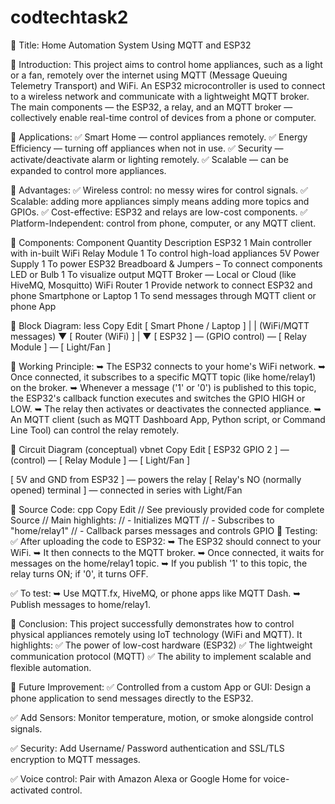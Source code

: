 # codtechtask2
🔹 Title:
Home Automation System Using MQTT and ESP32

🔹 Introduction:
This project aims to control home appliances, such as a light or a fan, remotely over the internet using MQTT (Message Queuing Telemetry Transport) and WiFi. An ESP32 microcontroller is used to connect to a wireless network and communicate with a lightweight MQTT broker.
The main components — the ESP32, a relay, and an MQTT broker — collectively enable real-time control of devices from a phone or computer.

🔹 Applications:
✅ Smart Home — control appliances remotely.
✅ Energy Efficiency — turning off appliances when not in use.
✅ Security — activate/deactivate alarm or lighting remotely.
✅ Scalable — can be expanded to control more appliances.

🔹 Advantages:
✅ Wireless control: no messy wires for control signals.
✅ Scalable: adding more appliances simply means adding more topics and GPIOs.
✅ Cost-effective: ESP32 and relays are low-cost components.
✅ Platform-Independent: control from phone, computer, or any MQTT client.

🔹 Components:
Component	Quantity	Description
ESP32	1	Main controller with in-built WiFi
Relay Module	1	To control high-load appliances
5V Power Supply	1	To power ESP32
Breadboard & Jumpers	–	To connect components
LED or Bulb	1	To visualize output
MQTT Broker	—	Local or Cloud (like HiveMQ, Mosquitto)
WiFi Router	1	Provide network to connect ESP32 and phone
Smartphone or Laptop	1	To send messages through MQTT client or phone App

🔹 Block Diagram:
less
Copy
Edit
[ Smart Phone / Laptop ]
          |
          | (WiFi/MQTT messages)
          ▼
[ Router (WiFi) ]
          |
          ▼
[ ESP32 ] — (GPIO control) — [ Relay Module ] — [ Light/Fan ]

🔹 Working Principle:
➥ The ESP32 connects to your home's WiFi network.
➥ Once connected, it subscribes to a specific MQTT topic (like home/relay1) on the broker.
➥ Whenever a message ('1' or '0') is published to this topic, the ESP32's callback function executes and switches the GPIO HIGH or LOW.
➥ The relay then activates or deactivates the connected appliance.
➥ An MQTT client (such as MQTT Dashboard App, Python script, or Command Line Tool) can control the relay remotely.

🔹 Circuit Diagram (conceptual)
vbnet
Copy
Edit
[ ESP32 GPIO 2 ] — (control) — [ Relay Module ] — [ Light/Fan ]

 [ 5V and GND from ESP32 ] — powers the relay
 [ Relay's NO (normally opened) terminal ] — connected in series with Light/Fan

🔹 Source Code:
cpp
Copy
Edit
// See previously provided code for complete Source
// Main highlights:
// - Initializes MQTT
// - Subscribes to "home/relay1"
// - Callback parses messages and controls GPIO
🔹 Testing:
✅ After uploading the code to ESP32:
➥ The ESP32 should connect to your WiFi.
➥ It then connects to the MQTT broker.
➥ Once connected, it waits for messages on the home/relay1 topic.
➥ If you publish '1' to this topic, the relay turns ON; if '0', it turns OFF.

✅ To test:
➥ Use MQTT.fx, HiveMQ, or phone apps like MQTT Dash.
➥ Publish messages to home/relay1.

🔹 Conclusion:
This project successfully demonstrates how to control physical appliances remotely using IoT technology (WiFi and MQTT).
It highlights:
✅ The power of low-cost hardware (ESP32)
✅ The lightweight communication protocol (MQTT)
✅ The ability to implement scalable and flexible automation.

🔹 Future Improvement:
✅ Controlled from a custom App or GUI:
Design a phone application to send messages directly to the ESP32.

✅ Add Sensors:
Monitor temperature, motion, or smoke alongside control signals.

✅ Security:
Add Username/ Password authentication and SSL/TLS encryption to MQTT messages.

✅ Voice control:
Pair with Amazon Alexa or Google Home for voice-activated control.

